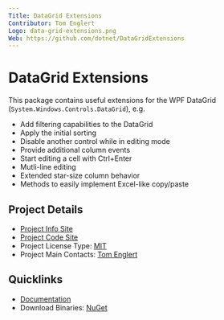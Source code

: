 ```yaml
---
Title: DataGrid Extensions
Contributor: Tom Englert
Logo: data-grid-extensions.png
Web: https://github.com/dotnet/DataGridExtensions
---
```

# DataGrid Extensions

This package contains useful extensions for the WPF DataGrid (`System.Windows.Controls.DataGrid`), e.g.

* Add filtering capabilities to the DataGrid
* Apply the initial sorting
* Disable another control while in editing mode
* Provide additional column events
* Start editing a cell with Ctrl+Enter
* Mutli-line editing
* Extended star-size column behavior
* Methods to easily implement Excel-like copy/paste

## Project Details

* [Project Info Site](https://github.com/dotnet/DataGridExtensions)
* [Project Code Site](https://github.com/dotnet/DataGridExtensions)
* Project License Type: [MIT](https://github.com/dotnet/DataGridExtensions/blob/master/License)
* Project Main Contacts: [Tom Englert](https://github.com/tom-englert)

## Quicklinks

* [Documentation](https://github.com/dotnet/DataGridExtensions/tree/master/Documentation)
* Download Binaries: [NuGet](https://www.nuget.org/packages/DataGridExtensions)

